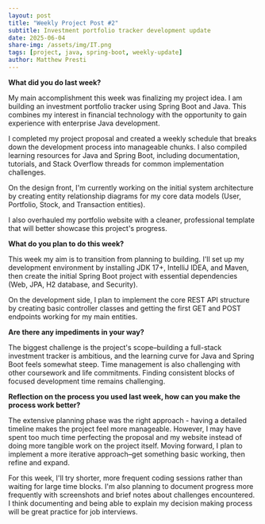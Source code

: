 ```yaml
---
layout: post
title: "Weekly Project Post #2"
subtitle: Investment portfolio tracker development update
date: 2025-06-04
share-img: /assets/img/IT.png
tags: [project, java, spring-boot, weekly-update]
author: Matthew Presti
---
```


**What did you do last week?**

My main accomplishment this week was finalizing my project idea. I am building an investment portfolio tracker using Spring Boot and Java. This combines my interest in financial technology with the opportunity to gain experience with enterprise Java development.

I completed my project proposal and created a weekly schedule that breaks down the development process into manageable chunks. I also compiled learning resources for Java and Spring Boot, including documentation, tutorials, and Stack Overflow threads for common implementation challenges.

On the design front, I'm currently working on the initial system architecture by creating entity relationship diagrams for my core data models (User, Portfolio, Stock, and Transaction entities).

I also overhauled my portfolio website with a cleaner, professional template that will better showcase this project's progress.

**What do you plan to do this week?**

This week my aim is to transition from planning to building. I'll set up my development environment by installing JDK 17+, IntelliJ IDEA, and Maven, then create the initial Spring Boot project with essential dependencies (Web, JPA, H2 database, and Security).

On the development side, I plan to implement the core REST API structure by creating basic controller classes and getting the first GET and POST endpoints working for my main entities.

**Are there any impediments in your way?**

The biggest challenge is the project's scope–building a full-stack investment tracker is ambitious, and the learning curve for Java and Spring Boot feels somewhat steep. Time management is also challenging with other coursework and life commitments. Finding consistent blocks of focused development time remains challenging.

**Reflection on the process you used last week, how can you make the process work better?**

The extensive planning phase was the right approach - having a detailed timeline makes the project feel more manageable. However, I may have spent too much time perfecting the proposal and my website instead of doing more tangible work on the project itself. Moving forward, I plan to implement a more iterative approach–get something basic working, then refine and expand.

For this week, I'll try shorter, more frequent coding sessions rather than waiting for large time blocks. I'm also planning to document progress more frequently with screenshots and brief notes about challenges encountered. I think documenting and being able to explain my decision making process will be great practice for job interviews.
